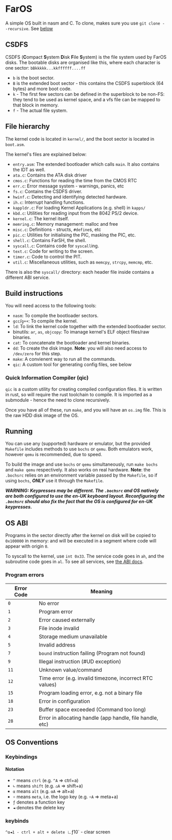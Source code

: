 # FarOS
A simple OS built in nasm and C.
To clone, makes sure you use `git clone --recursive`. See [below](#quick-information-compiler-qic)

## CSDFS
CSDFS (**C**ompact **S**ystem **D**isk **F**ile **S**ystem) is the file system used by FarOS disks. The bootable disks are organised like this, where each character is one sector:
`bBkkkkk...kkffffff....ff`
- `b` is the boot sector.
- `B` is the extended boot sector - this contains the CSDFS superblock (64 bytes) and more boot code.
- `k` - The first few sectors can be defined in the superblock to be non-FS: they tend to be used as kernel space, and a vfs file can be mapped to that block in memory.
- `f` - The actual file system.

## File hierarchy
The kernel code is located in `kernel/`, and the boot sector is located in `boot.asm`.

The kernel's files are explained below: 
- `entry.asm`: The extended bootloader which calls `main`. It also contains the IDT as well.
- `ata.c`: Contains the ATA disk driver
- `cmos.c`: Functions for reading the time from the CMOS RTC
- `err.c`: Error message system - warnings, panics, etc
- `fs.c`: Contains the CSDFS driver.
- `hwinf.c`: Detecting and identifying detected hardware.
- `ih.c`: Interrupt handling functions.
- `kappldr.c`: For loading Kernel Applications (e.g. shell) in `kapps/`
- `kbd.c`: Utilities for reading input from the 8042 PS/2 device.
- `kernel.c`: The kernel itself.
- `memring.c`: Memory management: malloc and free
- `misc.c`: Definitions - structs, `#define`s, etc
- `pic.c`: Utilities for initialising the PIC, masking the PIC, etc.
- `shell.c`: Contains FarSH, the shell.
- `syscall.c`: Contains code for `syscall`ing.
- `text.c`: Code for writing to the screen.
- `timer.c`: Code to control the PIT.
- `util.c`: Miscellaneous utilities, such as `memcpy`, `strcpy`, `memcmp`, etc.

There is also the `syscall/` directory: each header file inside contains a different ABI service.

## Build instructions
You will need access to the following tools:

- `nasm`: To compile the bootloader sectors.
- `gcc`/`g++`: To compile the kernel.
- `ld`: To link the kernel code together with the extended bootloader sector.
- binutils: `ar`, `as`, `objcopy`: To imanage kernel's ELF object files/raw binaries.
- `cat`: To concatenate the bootloader and kernel binaries.
- `dd`: To create the disk image. **Note**: you will also need access to `/dev/zero` for this step.
- `make`: A convienent way to run all the commands.
- `qic`: A custom tool for generating config files, see below

### Quick Information Compiler (qic)
`qic` is a custom utility for creating compiled configuration files. It is written in rust, so will require the rust toolchain to compile.
It is imported as a submodule - hence the need to clone recursively.

Once you have all of these, run `make`, and you will have an `os.img` file. This is the raw HDD disk image of the OS.

## Running
You can use any (supported) hardware or emulator, but the provided `Makefile` includes methods to use `bochs` or `qemu`. Both emulators work, however `qemu` is recommended, due to speed.

To build the image and use `bochs` or `qemu` simultaneously, run `make bochs` and `make qemu` respectively.
It also works on real hardware.
**Note**: the `.bochsrc` relies on an environment variable passed by the `Makefile`, so if using `bochs`, ***ONLY*** use it through the `Makefile`.

***WARNING: Keypresses may be different. The `.bochsrc` and OS natively are both configured to use the en-UK keyboard layout. Reconfiguring the `.bochsrc` should also fix the fact that the OS is configured for en-UK keypresses.***

## OS ABI
Programs in the sector directly after the kernel on disk will be copied to `0x100000` in memory: and will be executed in a segment where code will appear with origin `0`.

To syscall to the kernel, use `int 0x33`. The service code goes in `ah`, and the subroutine code goes in `al`. To see all services, see [the ABI docs](kernel/syscall/README.md).

### Program errors

| Error Code | Meaning |
|-|-|
| `0` | No error |
| `1` | Program error |
| `2` | Error caused externally |
| `3` | File inode invalid |
| `4` | Storage medium unavailable |
| `5` | Invalid address |
| `7` | `bound` instruction failing (Program not found) |
| `9` | Illegal instruction (#UD exception) |
| `11` | Unknown value/command |
| `12` | Time error (e.g. invalid timezone, incorrect RTC values) |
| `15` | Program loading error, e.g. not a binary file |
| `18` | Error in configuration |
| `23` | Buffer space exceeded (Command too long) |
| `28` | Error in allocating handle (app handle, file handle, etc) |

## OS Conventions

### Keybindings
#### Notation
- `^` means `ctrl` (e.g. `^A` => ctrl+a)
- `∟` means `shift` (e.g. `⌂A` => shift+a)
- `α` means `alt` (e.g. `αA` => alt+a)
- `☼` means `meta`, i.e. the logo key (e.g. `☼A` => meta+a)
- `ƒ` denotes a function key
- `◄` denotes the delete key

### keybinds
`^α◄1 - ctrl + alt + delete
`∟ƒ10` - clear screen

